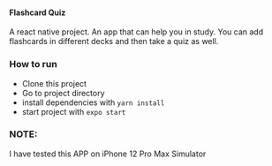 #### Flashcard Quiz

A react native project. An app that can help you in study. You can add flashcards in different decks and then take a quiz as well.

### How to run

- Clone this project
- Go to project directory
- install dependencies with `yarn install`
- start project with `expo start`

### NOTE:
I have tested this APP on iPhone 12 Pro Max Simulator
